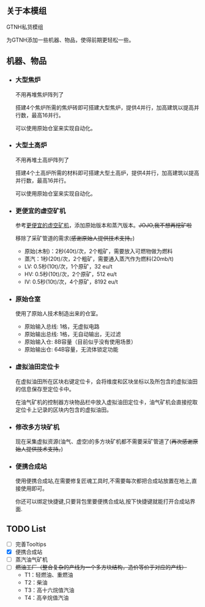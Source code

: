 ## 关于本模组
GTNH私货模组

为GTNH添加一些机器、物品，使得前期更轻松一些。

## 机器、物品
* ### 大型焦炉
  不用再堆焦炉阵列了

  搭建4个焦炉所需的焦炉砖即可搭建大型焦炉，提供4并行，加高建筑以提高并行数，最高16并行。

  可以使用原始仓室来实现自动化。

* ### 大型土高炉
  不用再堆土高炉阵列了

  搭建4个土高炉所需的材料即可搭建大型土高炉，提供4并行，加高建筑以提高并行数，最高16并行。

  可以使用原始仓室来实现自动化。

* ### 更便宜的虚空矿机
  参考[更便宜的虚空矿机](https://github.com/Jonodonozym/CheaperVoidMiners)，添加原始版本和蒸汽版本。~~JOJO,我不想再挖矿啦~~

  移除了采矿管道的需求(~~感谢原始人提供技术支持。~~)
  * 原始(木制)：2秒(40t)/次，2个粗矿，需要放入可燃物做为燃料
  * 蒸汽：1秒(20t)/次，2个粗矿，需要通入蒸汽作为燃料(20mb/t)
  * LV: 0.5秒(10t)/次，1个原矿，32 eu/t
  * HV: 0.5秒(10t)/次，2个原矿，512 eu/t
  * IV: 0.5秒(10t)/次，4个原矿，8192 eu/t

* ### 原始仓室
  使用了原始人技术制造出来的仓室。
  * 原始输入总线: 1格，无虚拟电路
  * 原始输出总线: 1格，无自动输出，无过滤
  * 原始输入仓: 8B容量（目前似乎没有使用场景）
  * 原始输出仓: 64B容量，无流体锁定功能

* ### 虚拟油田定位卡
  在虚拟油田所在区块右键定位卡，会将维度和区块坐标以及所包含的虚拟油田的信息保存至定位卡中。

  在油气矿机的控制器方块物品栏中放入虚拟油田定位卡，油气矿机会直接挖取定位卡上记录的区块内包含的虚拟油田。

* ### 修改多方块矿机
  现在采集虚拟资源(油气、虚空)的多方块矿机都不需要采矿管道了(~~再次感谢原始人提供技术支持。~~)

* ### 便携合成站
  使用便携合成站,在需要修复匠魂工具时,不需要每次都把合成站放置在地上,直接使用即可。

  你还可以绑定快捷键,只要背包里要便携合成站,按下快捷键就能打开合成站界面.

## TODO List
  * [ ] 完善Tooltips
  * [X] 便携合成站
  * [ ] 蒸汽油气矿机
  * [ ] ~~燃油工厂（整合复杂的产线为一个多方块结构，造价等价于对应的产线）~~
    * T1：轻燃油、重燃油
    * T2：柴油
    * T3：高十六烷值汽油
    * T4：高辛烷值汽油

